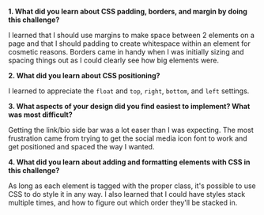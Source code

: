 **1. What did you learn about CSS padding, borders, and margin by doing this challenge?**

I learned that I should use margins to make space between 2 elements on a page and that I should padding to create whitespace within an element for cosmetic reasons. Borders came in handy when I was initially sizing and spacing things out as I could clearly see how big elements were.

**2. What did you learn about CSS positioning?**

I learned to appreciate the `float` and `top`, `right`, `bottom`, and `left` settings.

**3. What aspects of your design did you find easiest to implement? What was most difficult?**

Getting the link/bio side bar was a lot easer than I was expecting. The most frustration came from trying to get the social media icon font to work and get positioned and spaced the way I wanted.

**4. What did you learn about adding and formatting elements with CSS in this challenge?**

As long as each element is tagged with the proper class, it's possible to use CSS to do style it in any way. I also learned that I could have styles stack multiple times, and how to figure out which order they'll be stacked in.